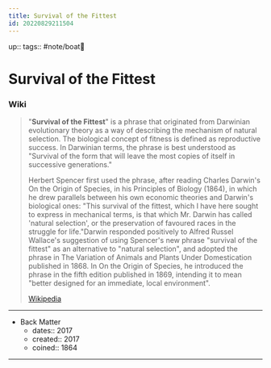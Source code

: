 ```yaml
---
title: Survival of the Fittest
id: 20220829211504
---
```

up:: 
tags:: #note/boat🚤 

# Survival of the Fittest



### Wiki
> "**Survival of the Fittest**" is a phrase that originated from Darwinian evolutionary theory as a way of describing the mechanism of natural selection. The biological concept of fitness is defined as reproductive success. In Darwinian terms, the phrase is best understood as "Survival of the form that will leave the most copies of itself in successive generations."
>
> Herbert Spencer first used the phrase, after reading Charles Darwin's On the Origin of Species, in his Principles of Biology (1864), in which he drew parallels between his own economic theories and Darwin's biological ones: "This survival of the fittest, which I have here sought to express in mechanical terms, is that which Mr. Darwin has called 'natural selection', or the preservation of favoured races in the struggle for life."Darwin responded positively to Alfred Russel Wallace's suggestion of using Spencer's new phrase "survival of the fittest" as an alternative to "natural selection", and adopted the phrase in The Variation of Animals and Plants Under Domestication published in 1868. In On the Origin of Species, he introduced the phrase in the fifth edition published in 1869, intending it to mean "better designed for an immediate, local environment".
>
> [Wikipedia](https://en.wikipedia.org/wiki/Survival%20of%20the%20fittest)

---

- Back Matter
	- dates:: 2017
	- created:: 2017
	- coined:: 1864

---